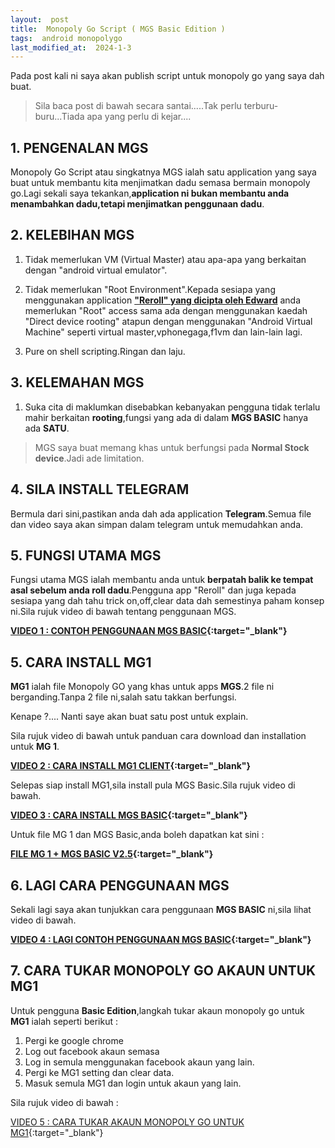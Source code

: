 ```yaml
---
layout:  post
title:  Monopoly Go Script ( MGS Basic Edition )
tags:  android monopolygo
last_modified_at:  2024-1-3
---
```

Pada post kali ni saya akan publish script untuk monopoly go yang saya dah buat.

> Sila baca post di bawah secara santai.....Tak perlu terburu-buru...Tiada apa yang perlu di kejar....

## 1. PENGENALAN MGS
Monopoly Go Script atau singkatnya MGS ialah satu application yang saya buat untuk membantu kita menjimatkan dadu semasa bermain monopoly go.Lagi sekali saya tekankan,**application ni bukan membantu anda menambahkan dadu,tetapi menjimatkan penggunaan dadu**.

## 2. KELEBIHAN MGS 
1. Tidak memerlukan VM (Virtual Master) atau apa-apa yang berkaitan dengan "android virtual emulator".

2. Tidak memerlukan "Root Environment".Kepada sesiapa yang menggunakan application **["Reroll" yang dicipta oleh Edward](https://discord.com/invite/monopolysecrets)** anda memerlukan "Root" access sama ada dengan menggunakan kaedah "Direct device rooting" atapun dengan menggunakan "Android Virtual Machine" seperti virtual master,vphonegaga,f1vm dan lain-lain lagi.

3. Pure on shell scripting.Ringan dan laju.

## 3. KELEMAHAN MGS
1. Suka cita di maklumkan disebabkan kebanyakan pengguna tidak terlalu mahir berkaitan **rooting**,fungsi yang ada di dalam **MGS BASIC** hanya ada **SATU**.

> MGS saya buat memang khas untuk berfungsi pada **Normal Stock device**.Jadi ade limitation.

## 4. SILA INSTALL TELEGRAM
Bermula dari sini,pastikan anda dah ada application **Telegram**.Semua file dan video saya akan simpan dalam telegram untuk memudahkan anda.

## 5. FUNGSI UTAMA MGS
Fungsi utama MGS ialah membantu anda untuk **berpatah balik ke tempat asal sebelum anda roll dadu**.Pengguna app "Reroll" dan juga kepada sesiapa yang dah tahu trick on,off,clear data dah semestinya paham konsep ni.Sila rujuk video di bawah tentang penggunaan MGS.

**[VIDEO 1 : CONTOH PENGGUNAAN MGS BASIC](https://t.me/c/2117155274/20){:target="_blank"}**

## 5. CARA INSTALL MG1
**MG1** ialah file Monopoly GO yang khas untuk apps **MGS**.2 file ni berganding.Tanpa 2 file ni,salah satu takkan berfungsi.

Kenape ?.... Nanti saye akan buat satu post untuk explain.

Sila rujuk video di bawah untuk panduan cara download dan installation untuk **MG 1**.

**[VIDEO 2 : CARA INSTALL MG1 CLIENT](https://t.me/c/2117155274/21){:target="_blank"}**

Selepas siap install MG1,sila install pula MGS Basic.Sila rujuk video di bawah.

**[VIDEO 3 : CARA INSTALL MGS BASIC](https://t.me/c/2117155274/22){:target="_blank"}**

Untuk file MG 1 dan MGS Basic,anda boleh dapatkan kat sini :

**[FILE MG 1 + MGS BASIC V2.5](https://t.me/+916x0odcxsQyNDBl){:target="_blank"}**

## 6. LAGI CARA PENGGUNAAN MGS
Sekali lagi saya akan tunjukkan cara penggunaan **MGS BASIC** ni,sila lihat video di bawah.

**[VIDEO 4 : LAGI CONTOH PENGGUNAAN MGS BASIC](https://t.me/c/2117155274/23){:target="_blank"}**

## 7. CARA TUKAR MONOPOLY GO AKAUN UNTUK MG1

Untuk pengguna **Basic Edition**,langkah tukar akaun monopoly go untuk **MG1** ialah seperti berikut :

1. Pergi ke google chrome
2. Log out facebook akaun semasa 
3. Log in semula menggunakan facebook akaun yang lain.
4. Pergi ke MG1 setting dan clear data.
5. Masuk semula MG1 dan login untuk akaun yang lain.

Sila rujuk video di bawah :

[VIDEO 5 : CARA TUKAR AKAUN MONOPOLY GO UNTUK MG1](https://t.me/c/2117155274/24){:target="_blank"}
